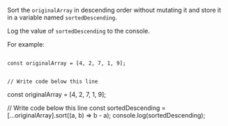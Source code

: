 Sort the `originalArray` in
descending order without mutating
it
and
store it in a variable
named `sortedDescending`.

Log the value of `sortedDescending`
to the console.

For example:

<codeblock type="exercise" language="javascript" testMode="fixedInput">
<code>
const originalArray = [4, 2, 7, 1, 9];

// Write code below this line
</code>

<solution>
const originalArray = [4, 2, 7, 1, 9];

// Write code below this line
const sortedDescending = [...originalArray].sort((a, b) => b - a);
console.log(sortedDescending);
</solution>
</codeblock>
